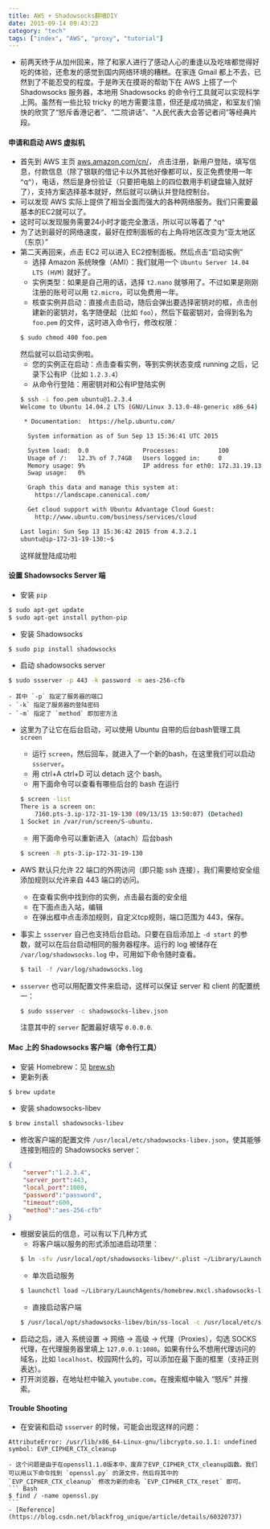 ```yaml
---
title: AWS + Shadowsocks翻墙DIY
date: 2015-09-14 09:43:23
category: "tech"
tags: ["index", "AWS", "proxy", "tutorial"]
---
```

- 前两天终于从加州回来，除了和家人进行了感动人心的重逢以及吃啥都觉得好吃的体验，还愈发的感觉到国内网络环境的糟糕。在家连 Gmail 都上不去，已然到了不能忍受的程度。于是昨天在摸哥的帮助下在 AWS 上搭了一个 Shadowsocks 服务器，本地用 Shadowsocks 的命令行工具就可以实现科学上网。虽然有一些比较 tricky 的地方需要注意，但还是成功搞定，和室友们愉快的欣赏了“怒斥香港记者”、“二院讲话”、“人民代表大会答记者问”等经典片段。

#### 申请和启动 AWS 虚拟机

- 首先到 AWS 主页 [aws.amazon.com/cn/](aws.amazon.com/cn/)， 点击注册，新用户登陆，填写信息，付款信息（除了银联的借记卡以外其他好像都可以，反正免费使用一年^q^），电话，然后是身份验证（只要把电脑上的四位数用手机键盘输入就好了），支持方案选择基本就好，然后就可以确认并登陆控制台。
- 可以发现 AWS 实际上提供了相当全面而强大的各种网络服务。我们只需要最基本的EC2就可以了。
- 这时可以发现服务需要24小时才能完全激活，所以可以等着了 ^q^
- 为了达到最好的网络速度，最好在控制面板的右上角将地区改变为“亚太地区（东京）”
- 第二天再回来，点击 EC2 可以进入 EC2控制面板。然后点击“启动实例”
    - 选择 Amazon 系统映像（AMI）：我们就用一个 `Ubuntu Server 14.04 LTS (HVM)` 就好了。
    - 实例类型：如果是自己用的话，选择 `t2.nano` 就够用了。不过如果是刚刚注册的账号可以用 `t2.micro`，可以免费用一年。
    - 核查实例并启动：直接点击启动，随后会弹出要选择密钥对的框，点击创建新的密钥对，名字随便起（比如 `foo`），然后下载密钥对，会得到名为 `foo.pem` 的文件，这时进入命令行，修改权限：
    ```Bash
    $ sudo chmod 400 foo.pem
    ```
    然后就可以启动实例啦。
    - 您的实例正在启动：点击查看实例，等到实例状态变成 running 之后，记录下公有IP（比如 `1.2.3.4`）
    - 从命令行登陆：用密钥对和公有IP登陆实例
    ```Bash
    $ ssh -i foo.pem ubuntu@1.2.3.4
    Welcome to Ubuntu 14.04.2 LTS (GNU/Linux 3.13.0-48-generic x86_64)

     * Documentation:  https://help.ubuntu.com/

      System information as of Sun Sep 13 15:36:41 UTC 2015

      System load:  0.0               Processes:           100
      Usage of /:   12.3% of 7.74GB   Users logged in:     0
      Memory usage: 9%                IP address for eth0: 172.31.19.130
      Swap usage:   0%

      Graph this data and manage this system at:
        https://landscape.canonical.com/

      Get cloud support with Ubuntu Advantage Cloud Guest:
        http://www.ubuntu.com/business/services/cloud

    Last login: Sun Sep 13 15:36:42 2015 from 4.3.2.1
    ubuntu@ip-172-31-19-130:~$
    ```
    这样就登陆成功啦

#### 设置 Shadowsocks Server 端

- 安装 `pip`
```Bash
$ sudo apt-get update
$ sudo apt-get install python-pip
```
- 安装 Shadowsocks
```Bash
$ sudo pip install shadowsocks
```
- 启动 shadowsocks server
```Bash
$ sudo ssserver -p 443 -k password -m aes-256-cfb
```
    - 其中 `-p` 指定了服务器的端口
    - `-k` 指定了服务器的登陆密码
    - `-m` 指定了 `method` 即加密方法

- 这里为了让它在后台启动，可以使用 Ubuntu 自带的后台bash管理工具 `screen`
    - 运行 `screen`，然后回车，就进入了一个新的bash，在这里我们可以启动 `ssserver`。
    - 用 ctrl+A ctrl+D 可以 detach 这个 bash。
    - 用下面命令可以查看有哪些后台的 bash 在运行
    ```Bash
    $ screen -list
    There is a screen on:
    	7160.pts-3.ip-172-31-19-130	(09/13/15 13:50:07)	(Detached)
    1 Socket in /var/run/screen/S-ubuntu.
    ```
    - 用下面命令可以重新进入（atach）后台bash
    ```Bash
    $ screen -R pts-3.ip-172-31-19-130
    ```
- AWS 默认只允许 22 端口的外网访问（即只能 ssh 连接），我们需要给安全组添加规则以允许来自 443 端口的访问。
    - 在查看实例中找到你的实例，点击最右面的安全组
    - 在下面点击入站，编辑
    - 在弹出框中点击添加规则，自定义tcp规则，端口范围为 443，保存。

- 事实上 `ssserver` 自己也支持后台启动。只要在自后添加上 `-d start` 的参数，就可以在后台启动相同的服务器程序。运行的 log 被储存在 `/var/log/shadowsocks.log` 中，可用如下命令随时查看。
    ```Bash
    $ tail -f /var/log/shadowsocks.log
    ```

- `ssserver` 也可以用配置文件来启动，这样可以保证 server 和 client 的配置统一：
    ```Bash
    $ sudo ssserver -c shadowsocks-libev.json
    ```
    注意其中的 `server` 配置最好填写 `0.0.0.0`.

#### Mac 上的 Shadowsocks 客户端（命令行工具）

- 安装 Homebrew：见 [brew.sh](http://brew.sh/)
- 更新列表
```Bash
$ brew update
```
- 安装 shadowsocks-libev
```Bash
$ brew install shadowsocks-libev
```
- 修改客户端的配置文件 `/usr/local/etc/shadowsocks-libev.json`，使其能够连接到相应的 Shadowsocks server：
```JSON
{
    "server":"1.2.3.4",
    "server_port":443,
    "local_port":1080,
    "password":"password",
    "timeout":600,
    "method":"aes-256-cfb"
}
```
- 根据安装后的信息，可以有以下几种方式
    - 将客户端以服务的形式添加进启动项里：
    ```Bash
    $ ln -sfv /usr/local/opt/shadowsocks-libev/*.plist ~/Library/LaunchAgents
    ```
    - 单次启动服务
    ```Bash
    $ launchctl load ~/Library/LaunchAgents/homebrew.mxcl.shadowsocks-libev.plist
    ```
    - 直接启动客户端
    ```Bash
    $ /usr/local/opt/shadowsocks-libev/bin/ss-local -c /usr/local/etc/shadowsocks-libev.json
    ```
- 启动之后，进入 系统设置 -> 网络 -> 高级 -> 代理（Proxies），勾选 SOCKS代理，在代理服务器里填上 `127.0.0.1:1080`。如果有什么不想用代理访问的域名，比如 `localhost`、校园网什么的，可以添加在最下面的框里（支持正则表达）。
- 打开浏览器，在地址栏中输入 `youtube.com`，在搜索框中输入 “怒斥” 并搜索。

#### Trouble Shooting

- 在安装和启动 `ssserver` 的时候，可能会出现这样的问题：
```
AttributeError: /usr/lib/x86_64-Linux-gnu/libcrypto.so.1.1: undefined symbol: EVP_CIPHER_CTX_cleanup
```
    - 这个问题是由于在openssl1.1.0版本中，废弃了EVP_CIPHER_CTX_cleanup函数。我们可以用以下命令找到 `openssl.py` 的源文件，然后将其中的 `EVP_CIPHER_CTX_cleanup` 修改为新的命名 `EVP_CIPHER_CTX_reset` 即可。
    ``` Bash
    $ find / -name openssl.py
    ```
    - [Reference](https://blog.csdn.net/blackfrog_unique/article/details/60320737)
